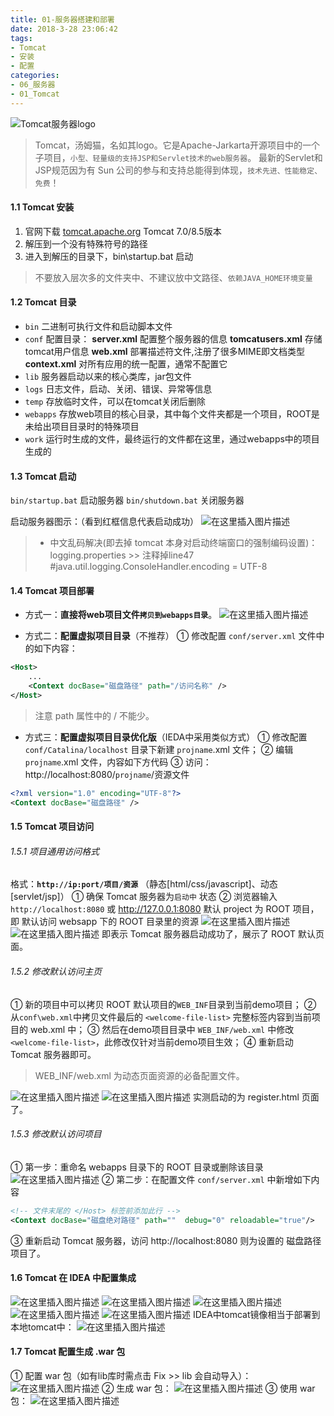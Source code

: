 ```yaml
---
title: 01-服务器搭建和部署
date: 2018-3-28 23:06:42
tags:
- Tomcat
- 安装
- 配置
categories: 
- 06_服务器
- 01_Tomcat
---
```


![Tomcat服务器logo](https://jy-imgs.oss-cn-beijing.aliyuncs.com/img/20230316150153.png)
>Tomcat，汤姆猫，名如其logo。它是Apache-Jarkarta开源项目中的一个子项目，`小型、轻量级的支持JSP和Servlet技术的web服务器`。
>最新的Servlet和JSP规范因为有 Sun 公司的参与和支持总能得到体现，`技术先进、性能稳定、免费`！
#### 1.1 Tomcat 安装
1. 官网下载 [tomcat.apache.org](http://tomcat.apache.org) Tomcat 7.0/8.5版本
2. 解压到一个没有特殊符号的路径
3. 进入到解压的目录下，bin\startup.bat 启动
> 不要放入层次多的文件夹中、不建议放中文路径、`依赖JAVA_HOME环境变量`

#### 1.2 Tomcat 目录
- `bin` 二进制可执行文件和启动脚本文件
- `conf` 配置目录：
     **server.xml** 配置整个服务器的信息
     **tomcatusers.xml** 存储tomcat用户信息
     **web.xml** 部署描述符文件,注册了很多MIME即文档类型
     **context.xml** 对所有应用的统一配置，通常不配置它
- `lib` 服务器启动以来的核心类库，jar包文件
- `logs` 日志文件，启动、关闭、错误、异常等信息
- `temp` 存放临时文件，可以在tomcat关闭后删除
- `webapps` 存放web项目的核心目录，其中每个文件夹都是一个项目，ROOT是未给出项目目录时的特殊项目
- `work` 运行时生成的文件，最终运行的文件都在这里，通过webapps中的项目生成的
#### 1.3 Tomcat 启动
`bin/startup.bat` 启动服务器
`bin/shutdown.bat` 关闭服务器

启动服务器图示：（看到红框信息代表启动成功）
![在这里插入图片描述](https://jy-imgs.oss-cn-beijing.aliyuncs.com/img/20230316150202.png)

>* 中文乱码解决(即去掉 tomcat 本身对启动终端窗口的强制编码设置)：
>logging.properties >> 注释掉line47 #java.util.logging.ConsoleHandler.encoding = UTF-8

#### 1.4 Tomcat 项目部署
* 方式一：**直接将web项目文件`拷贝到webapps目录`**。
![在这里插入图片描述](https://jy-imgs.oss-cn-beijing.aliyuncs.com/img/20230316150208.png)

* 方式二：**配置虚拟项目目录**（不推荐）
① 修改配置 `conf/server.xml` 文件中的如下内容：
```xml
<Host>
    ...
    <Context docBase="磁盘路径" path="/访问名称" />
</Host>
```
>注意 path 属性中的 / 不能少。



* 方式三：**配置虚拟项目目录优化版**（IEDA中采用类似方式）
① 修改配置 `conf/Catalina/localhost` 目录下新建 `projname`.xml 文件；
② 编辑 `projname`.xml 文件，内容如下方代码
③ 访问：http://localhost:8080/`projname`/资源文件
```xml
<?xml version="1.0" encoding="UTF-8"?>
<Context docBase="磁盘路径" />
```


#### 1.5 Tomcat 项目访问
###### 1.5.1 项目通用访问格式
格式：**`http://ip:port/项目/资源`**
（静态[html/css/javascript]、动态[servlet/jsp]）
① 确保 Tomcat 服务器为`启动中` 状态
② 浏览器输入 `http://localhost:8080` 或 http://127.0.0.1:8080
默认 project 为 ROOT 项目，即 默认访问 websapp 下的 ROOT 目录里的资源
![在这里插入图片描述](https://jy-imgs.oss-cn-beijing.aliyuncs.com/img/20230316150220.png)
![在这里插入图片描述](https://jy-imgs.oss-cn-beijing.aliyuncs.com/img/20230316150230.png)
即表示 Tomcat 服务器启动成功了，展示了 ROOT 默认页面。

###### 1.5.2 修改默认访问主页
① 新的项目中可以拷贝 ROOT 默认项目的`WEB_INF`目录到当前demo项目；
② 从`conf\web.xml`中拷贝文件最后的 `<welcome-file-list>` 完整标签内容到当前项目的 web.xml 中；
③ 然后在demo项目目录中 `WEB_INF/web.xml` 中修改 `<welcome-file-list>`，此修改仅针对当前demo项目生效；
④ 重新启动 Tomcat 服务器即可。
> WEB_INF/web.xml 为动态页面资源的必备配置文件。

![在这里插入图片描述](https://jy-imgs.oss-cn-beijing.aliyuncs.com/img/20230316150239.png)
![在这里插入图片描述](https://jy-imgs.oss-cn-beijing.aliyuncs.com/img/20230316150247.png)
实测启动的为 register.html 页面了。

###### 1.5.3 修改默认访问项目
① 第一步：重命名 webapps 目录下的 ROOT 目录或删除该目录
![在这里插入图片描述](https://jy-imgs.oss-cn-beijing.aliyuncs.com/img/20230316150257.png)
② 第二步：在配置文件 `conf/server.xml` 中新增如下内容

```xml
<!-- 文件末尾的 </Host> 标签前添加此行 -->
<Context docBase="磁盘绝对路径" path=""  debug="0" reloadable="true"/>
```
③ 重新启动 Tomcat 服务器，访问 http://localhost:8080 则为设置的 磁盘路径 项目了。

#### 1.6 Tomcat 在 IDEA 中配置集成
![在这里插入图片描述](https://jy-imgs.oss-cn-beijing.aliyuncs.com/img/20230316150305.png)
![在这里插入图片描述](https://jy-imgs.oss-cn-beijing.aliyuncs.com/img/20230316150313.png)
![在这里插入图片描述](https://jy-imgs.oss-cn-beijing.aliyuncs.com/img/20230316150322.png)
![在这里插入图片描述](https://jy-imgs.oss-cn-beijing.aliyuncs.com/img/20230316150332.png)
![在这里插入图片描述](https://jy-imgs.oss-cn-beijing.aliyuncs.com/img/20230316150341.png)
IDEA中tomcat镜像相当于部署到本地tomcat中：
![在这里插入图片描述](https://jy-imgs.oss-cn-beijing.aliyuncs.com/img/20230316150350.png)

#### 1.7 Tomcat 配置生成 .war 包
① 配置 war 包（如有lib库时需点击 Fix >> lib 会自动导入）：
![在这里插入图片描述](https://jy-imgs.oss-cn-beijing.aliyuncs.com/img/20230316150358.png)
② 生成 war 包：
![在这里插入图片描述](https://jy-imgs.oss-cn-beijing.aliyuncs.com/img/20230316150406.png)
③ 使用 war 包：
![在这里插入图片描述](https://jy-imgs.oss-cn-beijing.aliyuncs.com/img/20230316150419.png)